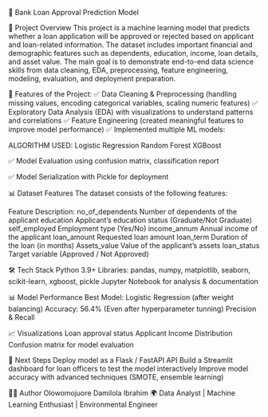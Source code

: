 🏦 Bank Loan Approval Prediction Model

📌 Project Overview
This project is a machine learning model that predicts whether a loan application will be approved or rejected based on applicant and loan-related information.
The dataset includes important financial and demographic features such as dependents, education, income, loan details, and asset value.
The main goal is to demonstrate end-to-end data science skills from data cleaning, EDA, preprocessing, feature engineering, modeling, evaluation, and deployment preparation.

🚀 Features of the Project:
✅ Data Cleaning & Preprocessing (handling missing values, encoding categorical variables, scaling numeric features)
✅ Exploratory Data Analysis (EDA) with visualizations to understand patterns and correlations
✅ Feature Engineering (created meaningful features to improve model performance)
✅ Implemented multiple ML models:

ALGORITHM USED:
Logistic Regression
Random Forest
XGBoost

✅ Model Evaluation using confusion matrix, classification report

✅ Model Serialization with Pickle for deployment

📊 Dataset Features
The dataset consists of the following features:

Feature	Description:
no_of_dependents	Number of dependents of the applicant
education	Applicant’s education status (Graduate/Not Graduate)
self_employed	Employment type (Yes/No)
income_annum	Annual income of the applicant
loan_amount	Requested loan amount
loan_term	Duration of the loan (in months)
Assets_value	Value of the applicant’s assets
loan_status	Target variable (Approved / Not Approved)

🛠️ Tech Stack
Python 3.9+
Libraries: pandas, numpy, matplotlib, seaborn, scikit-learn, xgboost, pickle
Jupyter Notebook for analysis & documentation

📊 Model Performance
Best Model: Logistic Regression (after weight balancing)
Accuracy: 56.4% (Even after hyperparameter tunning)
Precision & Recall

📈 Visualizations
Loan approval status
Applicant Income Distribution
Confusion matrix for model evaluation

🔮 Next Steps
Deploy model as a Flask / FastAPI API
Build a Streamlit dashboard for loan officers to test the model interactively
Improve model accuracy with advanced techniques (SMOTE, ensemble learning)

🙋‍♂️ Author
Olowomojuore Damilola Ibrahim
🌍 Data Analyst | Machine Learning Enthusiast | Environmental Engineer
